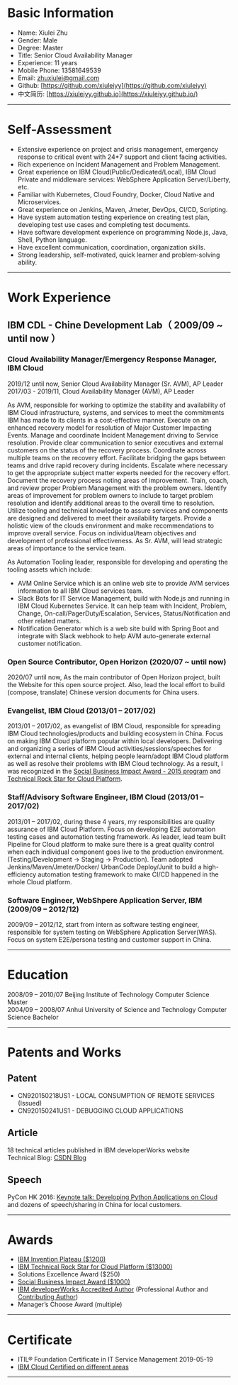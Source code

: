 # Basic Information

 - Name: Xiulei Zhu
 - Gender: Male
 - Degree: Master
 - Title: Senior Cloud Availability Manager
 - Experience: 11 years
 - Mobile Phone: 13581649539
 - Email: <zhuxiulei@gmail.com>   
 - Github: [https://github.com/xiuleiyy](https://github.com/xiuleiyy)   
 - 中文简历: [https://xiuleiyy.github.io](https://xiuleiyy.github.io/)   

---
# Self-Assessment

 - Extensive experience on project and crisis management, emergency response to critical event with 24*7 support and client facing activities.
 - Rich experience on Incident Management and Problem Management.
 - Great experience on IBM Cloud(Public/Dedicated/Local), IBM Cloud Private and middleware services: WebSphere Application Server/Liberty, etc. 
 - Familiar with Kubernetes, Cloud Foundry, Docker, Cloud Native and Microservices. 
 - Great experience on Jenkins, Maven, Jmeter, DevOps, CI/CD, Scripting.   
 - Have system automation testing experience on creating test plan, developing test use cases and completing test documents.   
 - Have software development experience on programming Node.js, Java, Shell, Python language.   
 - Have excellent communication, coordination, organization skills.   
 - Strong leadership, self-motivated, quick learner and problem-solving ability.     

---
# Work Experience

## IBM CDL - Chine Development Lab（ 2009/09 ~ until now ）

### Cloud Availability Manager/Emergency Response Manager, IBM Cloud

2019/12 until now, Senior Cloud Availability Manager (Sr. AVM), AP Leader    
2017/03 - 2019/11, Cloud Availability Manager (AVM), AP Leader   

As AVM, responsible for working to optimize the stability and availability of IBM Cloud infrastructure, systems, and services to meet the commitments IBM has made to its clients in a cost-effective manner. Execute on an enhanced recovery model for resolution of Major Customer Impacting Events.  Manage and coordinate Incident Management driving to Service resolution.  Provide clear communication to senior executives and external customers on the status of the recovery process.   Coordinate across multiple teams on the recovery effort.  Facilitate bridging the gaps between teams and drive rapid recovery during incidents.  Escalate where necessary to get the appropriate subject matter experts needed for the recovery effort.  Document the recovery process noting areas of improvement.   Train, coach, and review proper Problem Management with the problem owners.  Identify areas of improvement for problem owners to include to target problem resolution and identify additional areas to the overall time to resolution.  Utilize tooling and technical knowledge to assure services and components are designed and delivered to meet their availability targets. Provide a holistic view of the clouds environment and make recommendations to improve overall service. Focus on individual/team objectives and development of professional effectiveness.  As Sr. AVM, will lead strategic areas of importance to the service team.

As Automation Tooling leader, responsible for developing and operating the tooling assets which include:
 - AVM Online Service which is an online web site to provide AVM services information to all IBM Cloud services team.
 - Slack Bots for IT Service Management, build with Node.js and running in IBM Cloud Kubernetes Service. It can help team with Incident, Problem, Change, On-call/PagerDuty/Escalation, Services, Status/Notification and other related matters.
 - Notification Generator which is a web site build with Spring Boot and integrate with Slack webhook to help AVM auto-generate external customer notification.

### Open Source Contributor, Open Horizon (2020/07 ~ until now)

2020/07 until now, As the main contributor of Open Horizon project, built the Website for this open source project. Also, lead the local effort to build (compose, translate) Chinese version documents for China users.  

### Evangelist, IBM Cloud (2013/01 – 2017/02)

2013/01 – 2017/02, as evangelist of IBM Cloud, responsible for spreading IBM Cloud technologies/products and building ecosystem in China. Focus on making IBM Cloud platform popular within local developers. Delivering and organizing a series of IBM Cloud activities/sessions/speeches for external and internal clients, helping people learn/adopt IBM Cloud platform as well as resolve their problems with IBM Cloud technology. As a result, I was recognized in the [Social Business Impact Award - 2015 program](https://xiuleiyy.github.io/certificate/SocialBusinessImpactAward.jpg) and [Technical Rock Star for Cloud Platform](https://xiuleiyy.github.io/certificate/TRS_Annual.pdf). 

### Staff/Advisory Software Engineer, IBM Cloud (2013/01 – 2017/02)

2013/01 – 2017/02, during these 4 years, my responsibilities are quality assurance of IBM Cloud Platform. Focus on developing E2E automation testing cases and automation testing framework. As leader, lead team built Pipeline for Cloud platform to make sure there is a great quality control when each individual component goes live to the production environment. (Testing/Development -> Staging -> Production). Team adopted Jenkins/Maven/Jmeter/Docker/ UrbanCode Deploy/Junit to build a high-efficiency automation testing framework to make CI/CD happened in the whole Cloud platform. 

### Software Engineer, WebShpere Application Server, IBM (2009/09 – 2012/12)

2009/09 – 2012/12, start from intern as software testing engineer, responsible for system testing on WebSphere Application Server(WAS). Focus on system E2E/persona testing and customer support in China. 

---

#  Education

2008/09 – 2010/07   Beijing Institute of Technology   Computer Science   Master   
2004/09 – 2008/07   Anhui University of Science and Technology           Computer Science   Bachelor   

---

# Patents and Works

## Patent

 - CN920150218US1 - LOCAL CONSUMPTION OF REMOTE SERVICES (Issued)
 - CN920150241US1 - DEBUGGING CLOUD APPLICATIONS
 
## Article

18 technical articles published in IBM developerWorks website   
Technical Blog: [CSDN Blog](https://blog.csdn.net/acostry)   

## Speech

PyCon HK 2016: [Keynote talk: Developing Python Applications on Cloud](http://pycon.hk/2016/program/developing-python-applications-on-cloud/)   
and dozens of speech/sharing in China for local customers. 

---

# Awards

 - [IBM Invention Plateau ($1200)](https://xiuleiyy.github.io/certificate/Plateau.jpeg)
 - [IBM Technical Rock Star for Cloud Platform ($13000)](https://xiuleiyy.github.io/certificate/TRS_Annual.pdf)
 - Solutions Excellence Award ($250) 
 - [Social Business Impact Award ($1000)](https://xiuleiyy.github.io/certificate/SocialBusinessImpactAward.jpg)
 - [IBM developerWorks Accredited Author](https://xiuleiyy.github.io/certificate/IBM%20developerWorks%20Accredited%20Author.jpg) (Professional Author and [Contributing Author](https://xiuleiyy.github.io/certificate/IBMdeveloperWorksContributingAuthor.pdf))
 - Manager’s Choose Award (multiple)   

---

# Certificate

 - ITIL® Foundation Certificate in IT Service Management 2019-05-19
 - [IBM Cloud Certified on different areas](https://www.youracclaim.com/users/acostry/badges)

---


